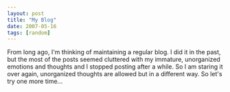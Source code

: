 ```yaml
---
layout: post
title: "My Blog"
date: 2007-05-16
tags: [random]
---
```


From long ago, I\'m thinking of maintaining a regular blog. I did it in the past, but the most of the posts seemed cluttered with my immature, unorganized emotions and thoughts and I stopped posting after a while. So I am staring it over again, unorganized thoughts are allowed but in a different way. So let\'s try one more time\...